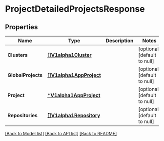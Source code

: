# ProjectDetailedProjectsResponse

## Properties
Name | Type | Description | Notes
------------ | ------------- | ------------- | -------------
**Clusters** | [**[]V1alpha1Cluster**](v1alpha1Cluster.md) |  | [optional] [default to null]
**GlobalProjects** | [**[]V1alpha1AppProject**](v1alpha1AppProject.md) |  | [optional] [default to null]
**Project** | [***V1alpha1AppProject**](v1alpha1AppProject.md) |  | [optional] [default to null]
**Repositories** | [**[]V1alpha1Repository**](v1alpha1Repository.md) |  | [optional] [default to null]

[[Back to Model list]](../README.md#documentation-for-models) [[Back to API list]](../README.md#documentation-for-api-endpoints) [[Back to README]](../README.md)


